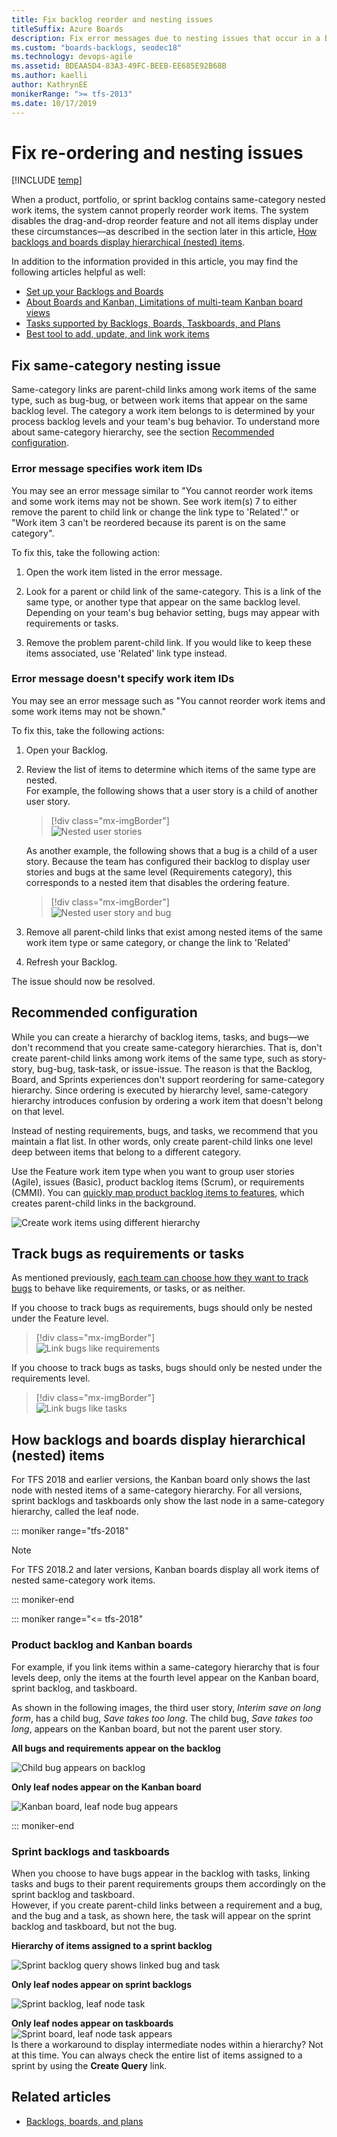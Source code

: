 ```yaml
---
title: Fix backlog reorder and nesting issues
titleSuffix: Azure Boards
description: Fix error messages due to nesting issues that occur in a Backlog or Board in Azure Boards & TFS
ms.custom: "boards-backlogs, seodec18"
ms.technology: devops-agile
ms.assetid: BDEAA5D4-83A3-49FC-BEEB-EE685E92B68B
ms.author: kaelli
author: KathrynEE
monikerRange: ">= tfs-2013"
ms.date: 10/17/2019
---
```


# Fix re-ordering and nesting issues

<a id="display-hierarchy"> </a>

[!INCLUDE [temp](../includes/version-vsts-tfs-all-versions.md)]

<!--- Supports FWLINK https://go.microsoft.com/fwlink/?linkid=529135 -->

When a product, portfolio, or sprint backlog contains same-category nested work items, the system cannot properly reorder work items. The system disables the drag-and-drop reorder feature and not all items display under these circumstances&mdash;as described in the section later in this article, [How backlogs and boards display hierarchical (nested) items](#leaf-nodes).

In addition to the information provided in this article, you may find the following articles helpful as well:

- [Set up your Backlogs and Boards](set-up-your-backlog.md)
- [About Boards and Kanban, Limitations of multi-team Kanban board views](../boards/kanban-overview.md#limits-multi-team)
- [Tasks supported by Backlogs, Boards, Taskboards, and Plans](backlogs-boards-plans.md)
- [Best tool to add, update, and link work items ](../work-items/best-tool-add-update-link-work-items.md)

<a id="nested" > </a>

## Fix same-category nesting issue

Same-category links are parent-child links among work items of the same type, such as bug-bug, or between work items that appear on the same backlog level. The category a work item belongs to is determined by your process backlog levels and your team's bug behavior. To understand more about same-category hierarchy, see the section [Recommended configuration](#recommended).

### Error message specifies work item IDs

You may see an error message similar to "You cannot reorder work items and some work items may not be shown. See work item(s) 7 to either remove the parent to child link or change the link type to 'Related'." or "Work item 3 can't be reordered because its parent is on the same category".

To fix this, take the following action:

1. Open the work item listed in the error message.

2. Look for a parent or child link of the same-category. This is a link of the same type, or another type that appear on the same backlog level. Depending on your team's bug behavior setting, bugs may appear with requirements or tasks.

3. Remove the problem parent-child link. If you would like to keep these items associated, use 'Related' link type instead.

### Error message doesn't specify work item IDs

You may see an error message such as "You cannot reorder work items and some work items may not be shown."

To fix this, take the following actions:

1. Open your Backlog.

2. Review the list of items to determine which items of the same type are nested.  
   For example, the following shows that a user story is a child of another user story.

   > [!div class="mx-imgBorder"]  
   > ![Nested user stories](media/resolve/nested-user-stories.png)

   As another example, the following shows that a bug is a child of a user story. Because the team has configured their backlog to display user stories and bugs at the same level (Requirements category), this corresponds to a nested item that disables the ordering feature.

   > [!div class="mx-imgBorder"]  
   > ![Nested user story and bug](media/resolve/nested-user-story-bug.png)

3. Remove all parent-child links that exist among nested items of the same work item type or same category, or change the link to 'Related'

4. Refresh your Backlog.

The issue should now be resolved.

<a id="recommended"> </a>

## Recommended configuration

While you can create a hierarchy of backlog items, tasks, and bugs&mdash;we don't recommend that you create same-category hierarchies. That is, don't create parent-child links among work items of the same type, such as story-story, bug-bug, task-task, or issue-issue. The reason is that the Backlog, Board, and Sprints experiences don't support reordering for same-category hierarchy. Since ordering is executed by hierarchy level, same-category hierarchy introduces confusion by ordering a work item that doesn't belong on that level.

Instead of nesting requirements, bugs, and tasks, we recommend that you maintain a flat list. In other words, only create parent-child links one level deep between items that belong to a different category.

Use the Feature work item type when you want to group user stories (Agile), issues (Basic), product backlog items (Scrum), or requirements (CMMI). You can [quickly map product backlog items to features](organize-backlog.md), which creates parent-child links in the background.

![Create work items using different hierarchy](../../reference/media/create-hierarchy-with-different-wits.png)

<a id="nested" > </a>

<a id="bugs-as-tasks" > </a>

## Track bugs as requirements or tasks

As mentioned previously, [each team can choose how they want to track bugs](../../organizations/settings/show-bugs-on-backlog.md) to behave like requirements, or tasks, or as neither.

If you choose to track bugs as requirements, bugs should only be nested under the Feature level.

> [!div class="mx-imgBorder"]  
> ![Link bugs like requirements](media/resolve/bugs-as-requirements.png)

If you choose to track bugs as tasks, bugs should only be nested under the requirements level.

> [!div class="mx-imgBorder"]  
> ![Link bugs like tasks](media/resolve/bugs-as-tasks.png)

<a id="leaf-nodes" > </a>

## How backlogs and boards display hierarchical (nested) items

For TFS 2018 and earlier versions, the Kanban board only shows the last node with nested items of a same-category hierarchy. For all versions, sprint backlogs and taskboards only show the last node in a same-category hierarchy, called the leaf node.

::: moniker range="tfs-2018"

> [!NOTE]
> For TFS 2018.2 and later versions, Kanban boards display all work items of nested same-category work items.

::: moniker-end

::: moniker range="<= tfs-2018"

### Product backlog and Kanban boards

For example, if you link items within a same-category hierarchy that is four levels deep, only the items at the fourth level appear on the Kanban board, sprint backlog, and taskboard.

As shown in the following images, the third user story, _Interim save on long form_, has a child bug, _Save takes too long_. The child bug, _Save takes too long_, appears on the Kanban board, but not the parent user story.

**All bugs and requirements appear on the backlog**

![Child bug appears on backlog ](media/resolve/bugs-appear-on-backlog.png)

**Only leaf nodes appear on the Kanban board**

![Kanban board, leaf node bug appears](media/resolve/bugs-appear-on-board.png)

::: moniker-end

<a id="bugs-as-tasks" > </a>

### Sprint backlogs and taskboards

When you choose to have bugs appear in the backlog with tasks, linking tasks and bugs to their parent requirements groups them accordingly on the sprint backlog and taskboard.  
However, if you create parent-child links between a requirement and a bug, and the bug and a task, as shown here, the task will appear on the sprint backlog and taskboard, but not the bug.

**Hierarchy of items assigned to a sprint backlog**

![Sprint backlog query shows linked bug and task ](media/resolve/sprint-backlog-hierarchy.png)

**Only leaf nodes appear on sprint backlogs**

![Sprint backlog, leaf node task ](media/resolve/sprint-backlog-leaf-only.png)

**Only leaf nodes appear on taskboards**  
![Sprint board, leaf node task appears](media/resolve/bugs-appear-on-taskboard.png)  
Is there a workaround to display intermediate nodes within a hierarchy? Not at this time. You can always check the entire list of items assigned to a sprint by using the **Create Query** link.

## Related articles

- [Backlogs, boards, and plans](backlogs-boards-plans.md)
